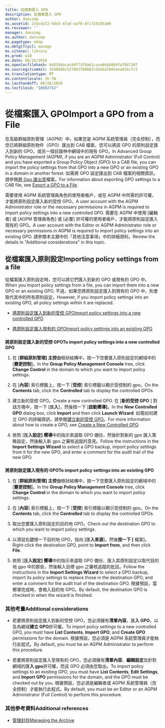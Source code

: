 ```yaml
---
title: 從檔案匯入 GPO
description: 從檔案匯入 GPO
author: dansimp
ms.assetid: 2cbcda72-4de3-47ad-aaf8-4fc7341d5a00
ms.reviewer: ''
manager: dansimp
ms.author: dansimp
ms.pagetype: mdop
ms.mktglfcycl: manage
ms.sitesec: library
ms.prod: w10
ms.date: 06/16/2016
ms.openlocfilehash: 04819dacac8df73f0a61cace0dab8b9fa79b7307
ms.sourcegitcommit: 354664bc527d93f80687cd2eba70d1eea024c7c3
ms.translationtype: MT
ms.contentlocale: zh-TW
ms.lasthandoff: 06/26/2020
ms.locfileid: "10802742"
---
```

# <span data-ttu-id="95d9f-103">從檔案匯入 GPO</span><span class="sxs-lookup"><span data-stu-id="95d9f-103">Import a GPO from a File</span></span>


<span data-ttu-id="95d9f-104">在高級群組原則管理（AGPM）中，如果您是 AGPM 系統管理員（完全控制），而您已將群組原則物件（GPO）匯出到 CAB 檔案，您可以將該 GPO 的原則設定匯入到新的 GPO，或另一個目錄林中網域中的現有 GPO。</span><span class="sxs-lookup"><span data-stu-id="95d9f-104">In Advanced Group Policy Management (AGPM), if you are an AGPM Administrator (Full Control) and you have exported a Group Policy Object (GPO) to a CAB file, you can import the policy settings from that GPO into a new GPO or an existing GPO in a domain in another forest.</span></span> <span data-ttu-id="95d9f-105">如需將 GPO 設定匯出到 CAB 檔案的相關資訊，請參閱[將 Gpo 匯出至](export-a-gpo-to-a-file.md)檔案。</span><span class="sxs-lookup"><span data-stu-id="95d9f-105">For information about exporting GPO settings to a CAB file, see [Export a GPO to a File](export-a-gpo-to-a-file.md).</span></span>

<span data-ttu-id="95d9f-106">需要使用 AGPM 系統管理員角色的使用者帳戶，或在 AGPM 中所需的許可權，才能將原則設定匯入新的受控 GPO。</span><span class="sxs-lookup"><span data-stu-id="95d9f-106">A user account with the AGPM Administrator role or the necessary permissions in AGPM is required to import policy settings into a new controlled GPO.</span></span> <span data-ttu-id="95d9f-107">需要在 AGPM 中使用 [編輯者] 或 [AGPM 管理員角色] 或 [必要] 許可權的使用者帳戶，才能將原則設定匯入現有的 GPO。</span><span class="sxs-lookup"><span data-stu-id="95d9f-107">A user account with the Editor or AGPM Administrator role or necessary permissions in AGPM is required to import policy settings into an existing GPO.</span></span> <span data-ttu-id="95d9f-108">請參閱本主題中的「其他注意事項」中的詳細資料。</span><span class="sxs-lookup"><span data-stu-id="95d9f-108">Review the details in "Additional considerations" in this topic.</span></span>

## <span data-ttu-id="95d9f-109">從檔案匯入原則設定</span><span class="sxs-lookup"><span data-stu-id="95d9f-109">Importing policy settings from a file</span></span>


<span data-ttu-id="95d9f-110">從檔案匯入原則設定時，您可以將它們匯入到新的 GPO 或現有的 GPO 中。</span><span class="sxs-lookup"><span data-stu-id="95d9f-110">When you import policy settings from a file, you can import them into a new GPO or an existing GPO.</span></span> <span data-ttu-id="95d9f-111">不過，如果您將原則設定匯入到現有的 GPO 中，則會取代其中的所有原則設定。</span><span class="sxs-lookup"><span data-stu-id="95d9f-111">However, if you import policy settings into an existing GPO, all policy settings within it are replaced.</span></span>

-   [<span data-ttu-id="95d9f-112">將原則設定匯入到新的受控 GPO</span><span class="sxs-lookup"><span data-stu-id="95d9f-112">Import policy settings into a new controlled GPO</span></span>](#bkmk-new)

-   [<span data-ttu-id="95d9f-113">將原則設定匯入現有的 GPO</span><span class="sxs-lookup"><span data-stu-id="95d9f-113">Import policy settings into an existing GPO</span></span>](#bkmk-existing)

### <a href="" id="bkmk-new"></a>

**<span data-ttu-id="95d9f-114">將原則設定匯入新的受控 GPO</span><span class="sxs-lookup"><span data-stu-id="95d9f-114">To import policy settings into a new controlled GPO</span></span>**

1.  <span data-ttu-id="95d9f-115">在 [**群組原則管理] 主控台**樹狀結構中，按一下您要匯入原則設定的網域中的 [**變更控制**]。</span><span class="sxs-lookup"><span data-stu-id="95d9f-115">In the **Group Policy Management Console** tree, click **Change Control** in the domain to which you want to import policy settings.</span></span>

2.  <span data-ttu-id="95d9f-116">在 [**內容**] 索引標籤上，按一下 [**受控**] 索引標籤以顯示受控制的 gpo。</span><span class="sxs-lookup"><span data-stu-id="95d9f-116">On the **Contents** tab, click the **Controlled** tab to display the controlled GPOs.</span></span>

3.  <span data-ttu-id="95d9f-117">建立新的受控 GPO。</span><span class="sxs-lookup"><span data-stu-id="95d9f-117">Create a new controlled GPO.</span></span> <span data-ttu-id="95d9f-118">在 [**新的受控 GPO** ] 對話方塊中，按一下 [匯**入**]，然後按一下 [**啟動嚮導]**。</span><span class="sxs-lookup"><span data-stu-id="95d9f-118">In the **New Controlled GPO** dialog box, click **Import** and then click **Launch Wizard**.</span></span> <span data-ttu-id="95d9f-119">如需如何建立 GPO 的詳細資訊，請參閱[建立新的受控 GPO](create-a-new-controlled-gpo-agpm40.md)。</span><span class="sxs-lookup"><span data-stu-id="95d9f-119">For more information about how to create a GPO, see [Create a New Controlled GPO](create-a-new-controlled-gpo-agpm40.md).</span></span>

4.  <span data-ttu-id="95d9f-120">依照 [匯**入設定] 嚮導**中的指示來選取 GPO 備份，然後針對新的 gpo 匯入策略設定，然後輸入新 gpo 之審核追蹤的意見。</span><span class="sxs-lookup"><span data-stu-id="95d9f-120">Follow the instructions in the **Import Settings Wizard** to select a GPO backup, import policy settings from it for the new GPO, and enter a comment for the audit trail of the new GPO.</span></span>

### <a href="" id="bkmk-existing"></a>

**<span data-ttu-id="95d9f-121">將原則設定匯入現有的 GPO</span><span class="sxs-lookup"><span data-stu-id="95d9f-121">To import policy settings into an existing GPO</span></span>**

1.  <span data-ttu-id="95d9f-122">在 [**群組原則管理] 主控台**樹狀結構中，按一下您要匯入原則設定的網域中的 [**變更控制**]。</span><span class="sxs-lookup"><span data-stu-id="95d9f-122">In the **Group Policy Management Console** tree, click **Change Control** in the domain to which you want to import policy settings.</span></span>

2.  <span data-ttu-id="95d9f-123">在 [**內容**] 索引標籤上，按一下 [**受控**] 索引標籤以顯示受控制的 gpo。</span><span class="sxs-lookup"><span data-stu-id="95d9f-123">On the **Contents** tab, click the **Controlled** tab to display the controlled GPOs.</span></span>

3.  <span data-ttu-id="95d9f-124">取出您要匯入原則設定的目的地 GPO。</span><span class="sxs-lookup"><span data-stu-id="95d9f-124">Check out the destination GPO to which you want to import policy settings.</span></span>

4.  <span data-ttu-id="95d9f-125">以滑鼠右鍵按一下目的地 GPO，指向 [匯**入來源**]，然後**按一下 [** 檔案]。</span><span class="sxs-lookup"><span data-stu-id="95d9f-125">Right-click the destination GPO, point to **Import from**, and then click **File**.</span></span>

5.  <span data-ttu-id="95d9f-126">依照 [匯**入設定] 嚮導**中的指示來選取 GPO 備份、匯入其原則設定以取代目的地 gpo 中的那些，然後輸入目標 gpo 之審核追蹤的批註。</span><span class="sxs-lookup"><span data-stu-id="95d9f-126">Follow the instructions in the **Import Settings Wizard** to select a GPO backup, import its policy settings to replace those in the destination GPO, and enter a comment for the audit trail of the destination GPO.</span></span> <span data-ttu-id="95d9f-127">根據預設，當嚮導完成時，會檢入目的地 GPO。</span><span class="sxs-lookup"><span data-stu-id="95d9f-127">By default, the destination GPO is checked in when the wizard is finished.</span></span>

### <span data-ttu-id="95d9f-128">其他考量</span><span class="sxs-lookup"><span data-stu-id="95d9f-128">Additional considerations</span></span>

-   <span data-ttu-id="95d9f-129">若要將原則設定匯入到新的受控 GPO，您必須擁有**清單內容**、匯**入 GPO**，以及為網域**建立 GPO**許可權。</span><span class="sxs-lookup"><span data-stu-id="95d9f-129">To import policy settings to a new controlled GPO, you must have **List Contents**, **Import GPO**, and **Create GPO** permissions for the domain.</span></span> <span data-ttu-id="95d9f-130">根據預設，您必須是 AGPM 系統管理員才能執行此程式。</span><span class="sxs-lookup"><span data-stu-id="95d9f-130">By default, you must be an AGPM Administrator to perform this procedure.</span></span>

-   <span data-ttu-id="95d9f-131">若要將原則設定匯入至現有的 GPO，您必須擁有**清單內容**、**編輯設定**及針對網域的匯**入 gpo**許可權，而且 GPO 必須由您取出。</span><span class="sxs-lookup"><span data-stu-id="95d9f-131">To import policy settings to an existing GPO, you must have **List Contents**, **Edit Settings**, and **Import GPO** permissions for the domain, and the GPO must be checked out by you.</span></span> <span data-ttu-id="95d9f-132">根據預設，您必須是編輯者或 AGPM 系統管理員（完全控制）才能執行此程式。</span><span class="sxs-lookup"><span data-stu-id="95d9f-132">By default, you must be an Editor or an AGPM Administrator (Full Control) to perform this procedure.</span></span>

### <span data-ttu-id="95d9f-133">其他參考資料</span><span class="sxs-lookup"><span data-stu-id="95d9f-133">Additional references</span></span>

-   [<span data-ttu-id="95d9f-134">管理封存</span><span class="sxs-lookup"><span data-stu-id="95d9f-134">Managing the Archive</span></span>](managing-the-archive-agpm40.md)

 

 





